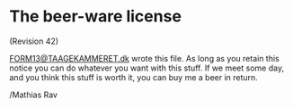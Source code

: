# The beer-ware license

(Revision 42)

<FORM13@TAAGEKAMMERET.dk> wrote this file. As long as you retain this notice
you can do whatever you want with this stuff. If we meet some day, and you
think this stuff is worth it, you can buy me a beer in return.

/Mathias Rav
